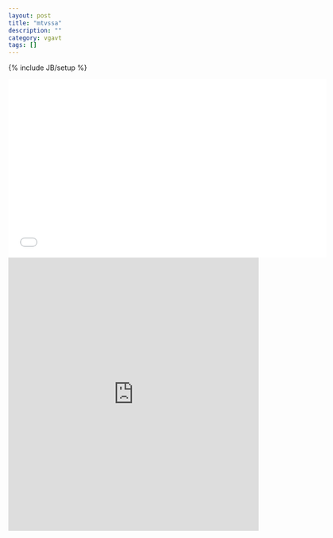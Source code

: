 ```yaml
---
layout: post
title: "mtvssa"
description: ""
category: vgavt
tags: []
---
```

{% include JB/setup %}

<div class="embed-container"><iframe width="640" height="360" src="//www.youtube.com/embed/videoseries?list=PLHceeLHxBzTooRtxgr6_H9k_hysmnDKCs" frameborder="0">&nbsp;</iframe></div>
<iframe class="imgur-album" width="100%" height="550" frameborder="0" src="http://imgur.com/a/WmNz4/embed">&nbsp;</iframe>




